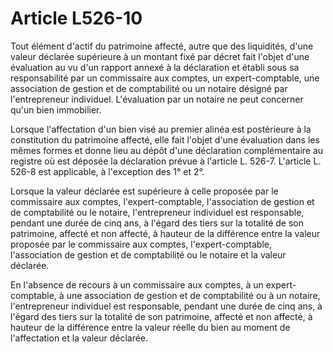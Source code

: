 # Article L526-10

Tout élément d'actif du patrimoine affecté, autre que des liquidités, d'une valeur déclarée supérieure à un montant fixé par décret fait l'objet d'une évaluation au vu d'un rapport annexé à la déclaration et établi sous sa responsabilité par un commissaire aux comptes, un expert-comptable, une association de gestion et de comptabilité ou un notaire désigné par l'entrepreneur individuel. L'évaluation par un notaire ne peut concerner qu'un bien immobilier.

Lorsque l'affectation d'un bien visé au premier alinéa est postérieure à la constitution du patrimoine affecté, elle fait l'objet d'une évaluation dans les mêmes formes et donne lieu au dépôt d'une déclaration complémentaire au registre      où est déposée la déclaration prévue à l'article L. 526-7. L'article L. 526-8 est applicable, à l'exception des 1° et 2°.

Lorsque la valeur déclarée est supérieure à celle proposée par le commissaire aux comptes, l'expert-comptable, l'association de gestion et de comptabilité ou le notaire, l'entrepreneur individuel est responsable, pendant une durée de cinq ans, à l'égard des tiers sur la totalité de son patrimoine, affecté et non affecté, à hauteur de la différence entre la valeur proposée par le commissaire aux comptes, l'expert-comptable, l'association de gestion et de comptabilité ou le notaire et la valeur déclarée.

En l'absence de recours à un commissaire aux comptes, à un expert-comptable, à une association de gestion et de comptabilité ou à un notaire, l'entrepreneur individuel est responsable, pendant une durée de cinq ans, à l'égard des tiers sur la totalité de son patrimoine, affecté et non affecté, à hauteur de la différence entre la valeur réelle du bien au moment de l'affectation et la valeur déclarée.
